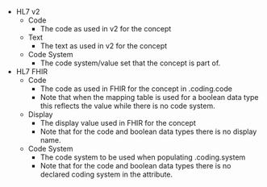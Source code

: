 * HL7 v2
   * Code
      * The code as used in v2 for the concept
   * Text
      * The text as used in v2 for the concept
   * Code System
      * The code system/value set that the concept is part of.
* HL7 FHIR
   * Code
      * The code as used in FHIR for the concept in .coding.code
      * Note that when the mapping table is used for a boolean data type this reflects the value while there is no code system.
   * Display
      * The display value used in FHIR for the concept
      * Note that for the code and boolean data types there is no display name.
   * Code System
      * The code system to be used when populating .coding.system
      * Note that for the code and boolean data types there is no declared coding system in the attribute.
